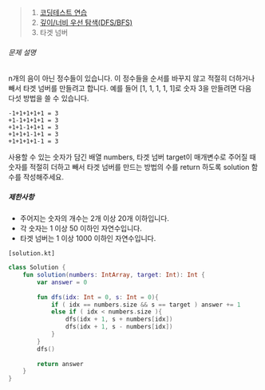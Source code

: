 > 1. [코딩테스트 연습](https://school.programmers.co.kr/learn/challenges)
> 2. [깊이/너비 우선 탐색(DFS/BFS)](https://school.programmers.co.kr/learn/courses/30/parts/12421)
> 3. 타겟 넘버



###### 문제 설명

n개의 음이 아닌 정수들이 있습니다. 이 정수들을 순서를 바꾸지 않고 적절히 더하거나 빼서 타겟 넘버를 만들려고 합니다. 예를 들어 [1, 1, 1, 1, 1]로 숫자 3을 만들려면 다음 다섯 방법을 쓸 수 있습니다.

```
-1+1+1+1+1 = 3
+1-1+1+1+1 = 3
+1+1-1+1+1 = 3
+1+1+1-1+1 = 3
+1+1+1+1-1 = 3
```

사용할 수 있는 숫자가 담긴 배열 numbers, 타겟 넘버 target이 매개변수로 주어질 때 숫자를 적절히 더하고 빼서 타겟 넘버를 만드는 방법의 수를 return 하도록 solution 함수를 작성해주세요.

##### 제한사항

- 주어지는 숫자의 개수는 2개 이상 20개 이하입니다.
- 각 숫자는 1 이상 50 이하인 자연수입니다.
- 타겟 넘버는 1 이상 1000 이하인 자연수입니다.



`[solution.kt]`

```kotlin
class Solution {
    fun solution(numbers: IntArray, target: Int): Int {
        var answer = 0
        
        fun dfs(idx: Int = 0, s: Int = 0){
            if ( idx == numbers.size && s == target ) answer += 1
            else if ( idx < numbers.size ){
                dfs(idx + 1, s + numbers[idx])
                dfs(idx + 1, s - numbers[idx])
            }
        }
        dfs()
        
        return answer
    }
}
```

